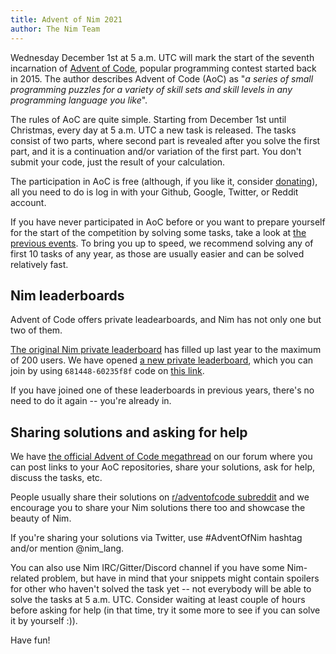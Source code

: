 ```yaml
---
title: Advent of Nim 2021
author: The Nim Team
---
```


Wednesday December 1st at 5 a.m. UTC will mark the start of the seventh incarnation
of [Advent of Code](https://adventofcode.com/), popular programming contest
started back in 2015.
The author describes Advent of Code (AoC) as
"*a series of small programming puzzles for a variety of skill sets and skill
levels in any programming language you like*".

The rules of AoC are quite simple.
Starting from December 1st until Christmas, every day at 5 a.m. UTC a new task is released.
The tasks consist of two parts, where second part is revealed after you solve the
first part, and it is a continuation and/or variation of the first part.
You don't submit your code, just the result of your calculation.

The participation in AoC is free (although, if you like it, consider
[donating](https://adventofcode.com/2021/support)), all you need to do is log in
with your Github, Google, Twitter, or Reddit account.

If you have never participated in AoC before or you want to prepare yourself for
the start of the competition by solving some tasks, take a look at
[the previous events](https://adventofcode.com/2021/events).
To bring you up to speed, we recommend solving any of first 10 tasks of any year,
as those are usually easier and can be solved relatively fast.



## Nim leaderboards

Advent of Code offers private leadearboards, and Nim has not only one but two of them.

[The original Nim private leaderboard](https://adventofcode.com/2021/leaderboard/private/view/40415)
has filled up last year to the maximum of 200 users.
We have opened [a new private leaderboard](https://adventofcode.com/2021/leaderboard/private/view/681448),
which you can join by using `681448-60235f8f` code on [this link](https://adventofcode.com/2021/leaderboard/private).

If you have joined one of these leaderboards in previous years,
there's no need to do it again -- you're already in.



## Sharing solutions and asking for help

We have [the official Advent of Code megathread](https://forum.nim-lang.org/t/8657)
on our forum where you can post links to your AoC repositories, share your solutions,
ask for help, discuss the tasks, etc.

People usually share their solutions on
[r/adventofcode subreddit](https://old.reddit.com/r/adventofcode/)
and we encourage you to share your Nim solutions there too and showcase the beauty of Nim.

If you're sharing your solutions via Twitter, use #AdventOfNim hashtag and/or
mention @nim_lang.


You can also use Nim IRC/Gitter/Discord channel if you have some Nim-related problem,
but have in mind that your snippets might contain spoilers for other who haven't
solved the task yet -- not everybody will be able to solve the tasks at 5 a.m. UTC.
Consider waiting at least couple of hours before asking for help
(in that time, try it some more to see if you can solve it by yourself :)).

Have fun!
